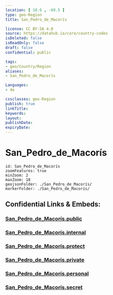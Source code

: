 ```yaml
---
location: [ 18.6 , -69.5 ] 
type: geo-Region
title: San_Pedro_de_Macorís

license: CC BY-SA 4.0
source: https://datahub.io/core/country-codes
isDeleted: false
isReadOnly: false
draft: false
confidential: public

tags:
- geo/Country/Region
aliases:
- San_Pedro_de_Macorís

Languages:
- de

cssclasses: geo-Region
publish: true
linkTitle: 
keywords: 
layout: 
publishDate: 
expiryDate: 
---
```


# San_Pedro_de_Macorís

```leaflet
id: San_Pedro_de_Macorís
zoomFeatures: true 
minZoom: 2 
maxZoom: 18
geojsonFolder: ./San_Pedro_de_Macorís/
markerFolder: ./San_Pedro_de_Macorís/
```


## Confidential Links & Embeds: 

### [San_Pedro_de_Macorís.public](/_public/\Earth\Continent\America~Caribbean\Dominican_Rep\provinces~Dominican_RepSan_Pedro_de_Macorís.public.md) 

### [San_Pedro_de_Macorís.internal](/_internal/\Earth\Continent\America~Caribbean\Dominican_Rep\provinces~Dominican_RepSan_Pedro_de_Macorís.internal.md) 

### [San_Pedro_de_Macorís.protect](/_protect/\Earth\Continent\America~Caribbean\Dominican_Rep\provinces~Dominican_RepSan_Pedro_de_Macorís.protect.md) 

### [San_Pedro_de_Macorís.private](/_private/\Earth\Continent\America~Caribbean\Dominican_Rep\provinces~Dominican_RepSan_Pedro_de_Macorís.private.md) 

### [San_Pedro_de_Macorís.personal](/_personal/\Earth\Continent\America~Caribbean\Dominican_Rep\provinces~Dominican_RepSan_Pedro_de_Macorís.personal.md) 

### [San_Pedro_de_Macorís.secret](/_secret/\Earth\Continent\America~Caribbean\Dominican_Rep\provinces~Dominican_RepSan_Pedro_de_Macorís.secret.md)

